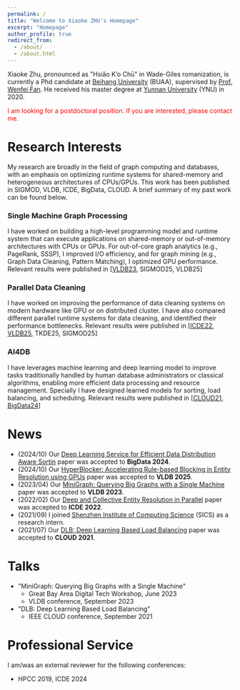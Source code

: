```yaml
---
permalink: /
title: "Welcome to Xiaoke ZHU's Homepage"
excerpt: "Homepage"
author_profile: true
redirect_from: 
  - /about/
  - /about.html
---
```


Xiaoke Zhu,  pronounced as "Hsiǎo K‘o Chū" in Wade-Giles romanization, is currently a Phd candidate at [Beihang University](https://ev.buaa.edu.cn/) (BUAA), supervised by [Prof. Wenfei Fan](https://homepages.inf.ed.ac.uk/wenfei/). He received his master degree at [Yunnan University](http://english.ynu.edu.cn/) (YNU) in 2020.


<font color=red>
  I am looking for a postdoctoral position. If you are interested, please contact me.  
</font>

<br>

# Research Interests

My research are broadly in the field of graph computing and databases, with an emphasis on optimizing runtime systems for shared-memory and heterogeneous architectures of CPUs/GPUs.  This work has been published in SIGMOD, VLDB, ICDE, BigData, CLOUD. A brief summary of my past work can be found below.

### Single Machine Graph Processing 
I have worked on building a high-level programming model and runtime system that can execute applications on shared-memory or out-of-memory architectures with CPUs or GPUs. For out-of-core graph analytics (e.g., PageRank, SSSP), I improved I/O efficiency, and for graph mining (e.g., Graph Data Cleaning, Pattern Matching), I optimized GPU performance. Relevant results were published in  [[VLDB23](https://hsiaoko.github.io/files/paper/MiniGraph_full_paper.pdf), SIGMOD25, VLDB25]

### Parallel Data Cleaning
I have worked on improving the performance of data cleaning systems on modern hardware like GPU or on distributed cluster. I have also compared different parallel runtime systems for data cleaning, and identified their performance bottlenecks.  Relevant results were published in  [[ICDE22](https://hsiaoko.github.io/files/paper/PER_paper.pdf), [VLDB25](https://hsiaoko.github.io/files/paper/HyperBlocker_full_paper.pdf), TKDE25, SIGMOD25]

### AI4DB
I have leverages machine learning and deep learning model to improve tasks traditionally handled by  human database administrators or classical algorithms, enabling more efficient data processing and resource management. Specially I have designed learned models for sorting, load balancing, and scheduling. Relevant results were published in  [[CLOUD21](https://hsiaoko.github.io/files/paper/DLB_paper.pdf), [BigData24](https://hsiaoko.github.io/files/paper/NN-sort_paper.pdf)]


# News
* (2024/10) Our [Deep Learning Service for Efficient Data Distribution Aware Sortin](https://hsiaoko.github.io/files/paper/NN-sort_paper.pdf) paper was accepted to **BigData 2024**.
* (2024/10) Our [HyperBlocker: Accelerating Rule-based Blocking in Entity Resolution using GPUs](https://hsiaoko.github.io/files/paper/HyperBlocker_full_paper.pdf) paper was accepted to **VLDB 2025**.
* (2023/04) Our [MiniGraph: Querying Big Graphs with a Single Machine](https://hsiaoko.github.io/files/paper/MiniGraph_full_paper.pdf) paper was accepted to **VLDB 2023**.
* (2022/02) Our [Deep and Collective Entity Resolution in Parallel](https://hsiaoko.github.io/files/paper/PER_paper.pdf) paper was accepted to **ICDE 2022**.
* (2021/09) I joined [Shenzhen Institute of Computing Science](https://en.sics.ac.cn) (SICS) as a research intern.
* (2021/07) Our [DLB: Deep Learning Based Load Balancing](https://hsiaoko.github.io/files/paper/DLB_paper.pdf) paper was accepted to **CLOUD 2021**.

# Talks
* "MiniGraph: Querying Big Graphs with a Single Machine"
  * Great Bay Area Digital Tech Workshop, June 2023
  * VLDB conference, September 2023
* "DLB: Deep Learning Based Load Balancing"
  * IEEE CLOUD conference, September 2021


# Professional Service
I am/was an external reviewer for the following conferences:
* HPCC 2019, ICDE 2024


<br/><br/>

<script type='text/javascript' id='clustrmaps' src='//cdn.clustrmaps.com/map_v2.js?cl=000000&w=230&t=tt&d=eHHOFbP732DR-cMe1ytaYJxII5gJ_ocpixMhAWlufLU&co=ffffff&ct=0a0909&cmn=00fff0&cmo=f3cefc'></script>

